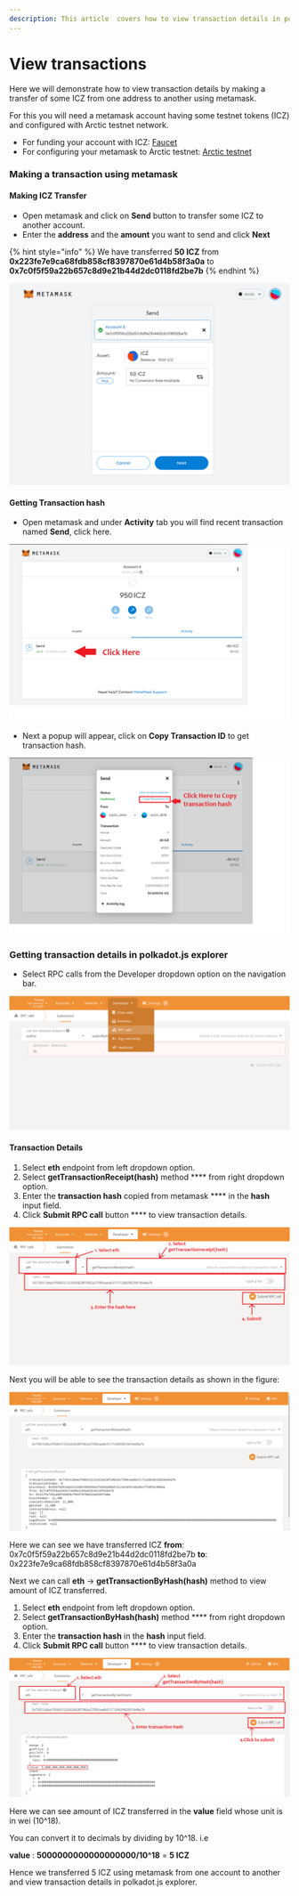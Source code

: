 ```yaml
---
description: This article  covers how to view transaction details in polkadot.js explorer
---
```


# View transactions

Here we will demonstrate how to view transaction details by making a transfer of some ICZ from one address to another using metamask.

For this you will need a metamask account having some testnet tokens (ICZ) and configured with Arctic testnet network.

* For funding your account with ICZ: [Faucet](../../ice-details/faucet.md)
* For configuring your metamask to Arctic testnet: [Arctic testnet](../../ice-testnet-details/network-endpoints/interacting-with-arctic-using-metamask.md)

### Making a transaction using metamask

#### Making ICZ Transfer

* Open metamask and click on **Send** button to transfer some ICZ to another account.
* Enter the **address** and the **amount** you want to send and click **Next**

{% hint style="info" %}
We have transferred **50 ICZ** from **0x223fe7e9ca68fdb858cf8397870e61d4b58f3a0a** to  **0x7c0f5f59a22b657c8d9e21b44d2dc0118fd2be7b**
{% endhint %}

![](<../../.gitbook/assets/image (2).png>)

#### Getting Transaction hash

* Open metamask and under **Activity** tab you will find recent transaction named **Send**, click here.

![](../../.gitbook/assets/meta1.png)

* Next a popup will appear, click on **Copy Transaction ID** to get transaction hash.

![](../../.gitbook/assets/meta2.png)

### Getting transaction details in polkadot.js explorer

* Select RPC calls from the Developer dropdown option on the navigation bar.

![](<../../.gitbook/assets/image (6) (1).png>)

#### Transaction Details

1. Select **eth** endpoint from left dropdown option.
2. Select **getTransactionReceipt(hash)** method **** from right dropdown option.
3. Enter the **transaction hash** copied from metamask **** in the **hash** input field.
4. Click **Submit RPC call** button **** to view transaction details.

![](../../.gitbook/assets/ethRpc1.png)

Next you will be able to see the transaction details as shown in the figure:

![](<../../.gitbook/assets/image (4) (1).png>)

Here we can see we have transferred ICZ                                                                                              **from**: 0x7c0f5f59a22b657c8d9e21b44d2dc0118fd2be7b                                                                     **to**: 0x223fe7e9ca68fdb858cf8397870e61d4b58f3a0a

Next we can call **eth** -> **getTransactionByHash(hash)** method  to view amount of ICZ transferred.

1. Select **eth** endpoint from left dropdown option.
2. Select **getTransactionByHash(hash)** method **** from right dropdown option.
3. Enter the **transaction hash** in the **hash** input field.
4. Click **Submit RPC call** button **** to view transaction details.



![](../../.gitbook/assets/polkadot1.png)

Here we can see amount of ICZ transferred in the **value** field whose unit is in wei (10^18).

You can convert it to decimals by dividing by 10^18. i.e

**value** : **5000000000000000000/10^18** = **5 ICZ**

Hence we transferred 5 ICZ using metamask from one account to another and view transaction details in polkadot.js explorer.
